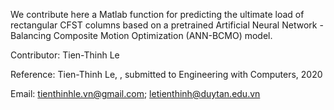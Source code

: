 We contribute here a Matlab function for predicting the ultimate load of rectangular CFST columns based on a pretrained Artificial Neural Network - Balancing Composite Motion Optimization (ANN-BCMO) model.

Contributor: Tien-Thinh Le

Reference: Tien-Thinh Le, , submitted to Engineering with Computers, 2020

Email: tienthinhle.vn@gmail.com; letienthinh@duytan.edu.vn
